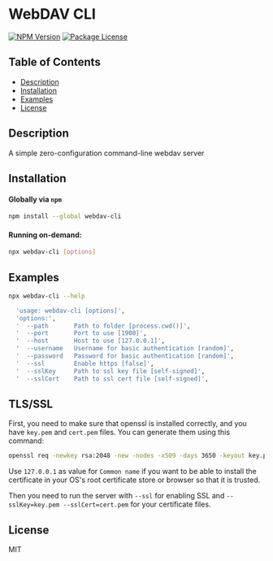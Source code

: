 # WebDAV CLI

<a href="https://www.npmjs.com/package/webdav-cli"><img src="https://img.shields.io/npm/v/webdav-cli.svg" alt="NPM Version" /></a>
<a href="https://www.npmjs.com/package/webdav-cli"><img src="https://img.shields.io/npm/l/webdav-cli.svg" alt="Package License" /></a>

## Table of Contents

- [Description](#description)
- [Installation](#installation)
- [Examples](#examples)
- [License](#license)

## Description
A simple zero-configuration command-line webdav server

## Installation

#### Globally via `npm`

```bash
npm install --global webdav-cli
```

#### Running on-demand:

```bash
npx webdav-cli [options]
```

## Examples

```bash
npx webdav-cli --help
```

```bash
  'usage: webdav-cli [options]',
  'options:',
  '  --path       Path to folder [process.cwd()]',
  '  --port       Port to use [1900]',
  '  --host       Host to use [127.0.0.1]',
  '  --username   Username for basic authentication [random]',
  '  --password   Password for basic authentication [random]',
  '  --ssl        Enable https [false]',
  '  --sslKey     Path to ssl key file [self-signed]',
  '  --sslCert    Path to ssl cert file [self-signed]',
```

## TLS/SSL

First, you need to make sure that openssl is installed correctly, and you have `key.pem` and `cert.pem` files. You can generate them using this command:
```bash
openssl req -newkey rsa:2048 -new -nodes -x509 -days 3650 -keyout key.pem -out cert.pem
```
Use `127.0.0.1` as value for `Common name` if you want to be able to install the certificate in your OS's root certificate store or browser so that it is trusted.

Then you need to run the server with `--ssl` for enabling SSL and `--sslKey=key.pem --sslCert=cert.pem` for your certificate files.

## License

MIT
